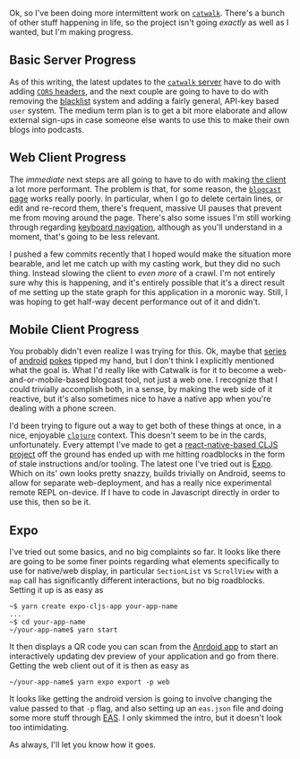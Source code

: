 Ok, so I've been doing more intermittent work on [`catwalk`](https://github.com/inaimathi/catwalk). There's a bunch of other stuff happening in life, so the project isn't going _exactly_ as well as I wanted, but I'm making progress.

## Basic Server Progress

As of this writing, the latest updates to the [`catwalk` server](https://github.com/inaimathi/catwalk/commit/313a57a54713a7d90983e48233663882dd2fa937) have to do with adding [`CORS` headers](https://developer.mozilla.org/en-US/docs/Web/HTTP/CORS), and the next couple are going to have to do with removing the [blacklist](https://github.com/inaimathi/catwalk/blob/73b22ab52d07db9d808dd1596a0795f26f822d36/main.py#L22-L36) system and adding a fairly general, API-key based `user` system. The medium term plan is to get a bit more elaborate and allow external sign-ups in case someone else wants to use this to make their own blogs into podcasts.

## Web Client Progress

The _immediate_ next steps are all going to have to do with making [the client](https://github.com/inaimathi/catwalk-fe) a lot more performant. The problem is that, for some reason, the [`blogcast` page](https://github.com/inaimathi/catwalk-fe/blob/master/src/catwalk_fe/blogcast.cljs) works really poorly. In particular, when I go to delete certain lines, or edit and re-record them, there's frequent, massive UI pauses that prevent me from moving around the page. There's also some issues I'm still working through regarding [keyboard navigation](TODO), although as you'll understand in a moment, that's going to be less relevant. 

I pushed a few commits recently that I hoped would make the situation more bearable, and let me catch up with my casting work, but they did no such thing. Instead slowing the client to _even more_ of a crawl. I'm not entirely sure why this is happening, and it's entirely possible that it's a direct result of me setting up the state graph for this application in a moronic way. Still, I was hoping to get half-way decent performance out of it and didn't.

## Mobile Client Progress

You probably didn't even realize I was trying for this. Ok, maybe that [series](/posts/android-poking) of [android](/posts/working-on-android) [pokes](/posts/working-with-kivy) tipped my hand, but I don't think I explicitly mentioned what the goal is. What I'd really like with Catwalk is for it to become a web-and-or-mobile-based blogcast tool, not just a web one. I recognize that I could trivially accomplish both, in a sense, by making the web side of it reactive, but it's also sometimes nice to have a native app when you're dealing with a phone screen.

I'd been trying to figure out a way to get both of these things at once, in a nice, enjoyable [`clojure`](https://clojure.org/) context. This doesn't seem to be in the cards, unfortunately. Every attempt I've made to get a [react-native-based CLJS project](https://cljsrn.org/) off the ground has ended up with me hitting roadblocks in the form of stale instructions and/or tooling. The latest one I've tried out is [Expo](https://expo.dev/). Which on its' own looks pretty snazzy, builds trivially on Android, seems to allow for separate web-deployment, and has a really nice experimental remote REPL on-device. If I have to code in Javascript directly in order to use this, then so be it.

## Expo

I've tried out some basics, and no big complaints so far. It looks like there are going to be some finer points regarding what elements specifically to use for native/web display, in particular `SectionList` vs `ScrollView` with a `map` call has significantly different interactions, but no big roadblocks. Setting it up is as easy as

```
~$ yarn create expo-cljs-app your-app-name
...
~$ cd your-app-name
~/your-app-name$ yarn start
```

It then displays a QR code you can scan from the [Anrdoid app](https://expo.dev/go) to start an interactively updating dev preview of your application and go from there. Getting the web client out of it is then as easy as

```
~/your-app-name$ yarn expo export -p web
```

It looks like getting the android version is going to involve changing the value passed to that `-p` flag, and also setting up an `eas.json` file and doing some more stuff through [EAS](https://docs.expo.dev/build/introduction/). I only skimmed the intro, but it doesn't look too intimidating. 

As always, I'll let you know how it goes.
